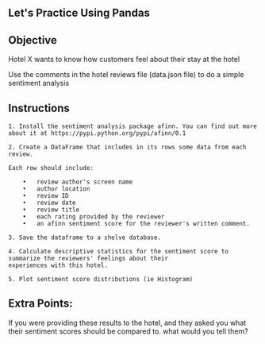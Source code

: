 Let's Practice Using Pandas
---------------------------



Objective
-------------
Hotel X wants to know how customers feel about their stay at the hotel

Use the comments in the hotel reviews file (data.json file) to do a simple sentiment analysis

Instructions
------------
    1. Install the sentiment analysis package afinn. You can find out more about it at https://pypi.python.org/pypi/afinn/0.1

    2. Create a DataFrame that includes in its rows some data from each review.

    Each row should include:

        •	review author's screen name
        •	author location
        •	review ID
        •	review date
        •	review title
        •	each rating provided by the reviewer
        •	an afinn sentiment score for the reviewer's written comment.

    3. Save the dataframe to a shelve database.

    4. Calculate descriptive statistics for the sentiment score to summarize the reviewers' feelings about their
    experiences with this hotel.

    5. Plot sentiment score distributions (ie Histogram)
    
Extra Points:
------------
If you were providing these results to the hotel, and they asked you what their sentiment scores should be compared to.
what would you tell them?
